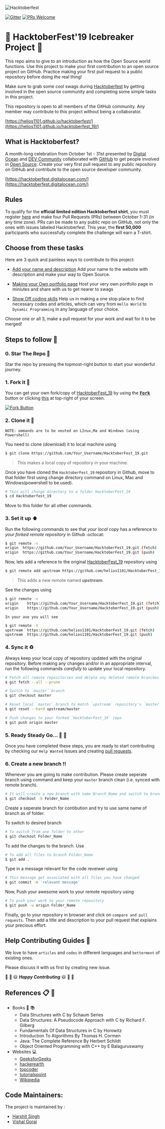 ![Hacktoberfest](https://hacktoberfest.digitalocean.com/assets/logo-hf19-header-8245176fe235ab5d942c7580778a914110fa06a23c3d55bf40e2d061809d8785.svg "Hacktoberfest")

[![Gitter](https://badges.gitter.im/OpenSourceTalks/community.svg)](https://gitter.im/OpenSourceTalks/community?utm_source=badge&utm_medium=badge&utm_campaign=pr-badge) [![PRs Welcome](https://img.shields.io/badge/PRs-welcome-brightgreen.svg?style=flat-square)](http://makeapullrequest.com)

# 🎃 HacktoberFest'19 Icebreaker Project 🎃

This repo aims to give to an introduction as how the Open Source world functions.
Use this project to make your first contribution to an open source project on GitHub. Practice making your first pull request to a public repository before doing the real thing!

Make sure to grab some cool swags during [Hacktoberfest](https://hacktoberfest.digitalocean.com/) by getting involved in the open source community and completing some simple tasks in this project.

This repository is open to all members of the GitHub community. Any member may contribute to this project without being a collaborator.

[https://helios1101.github.io/hacktoberfest/](https://helios1101.github.io/hacktoberfest_19/)

## What is Hacktoberfest?
A month-long celebration from October 1st - 31st presented by [Digital Ocean](https://hacktoberfest.digitalocean.com/) and [DEV Community](https://dev.to/) collaborated with [GitHub](https://github.com/blog/2433-celebrate-open-source-this-october-with-hacktoberfest) to get people involved in [Open Source](https://github.com/open-source). Create your very first pull request to any public repository on GitHub and contribute to the open source developer community.

[https://hacktoberfest.digitalocean.com/](https://hacktoberfest.digitalocean.com/)


## Rules
To qualify for the __official limited edition Hacktoberfest shirt__, you must register [here](https://hacktoberfest.digitalocean.com/) and make four Pull Requests (PRs) between October 1-31 (in any time zone). PRs can be made to any public repo on GitHub, not only the ones with issues labeled Hacktoberfest. This year, the __first 50,000__ participants who successfully complete the challenge will earn a T-shirt.



## Choose from these tasks 

Here are 3 quick and painless ways to contribute to this project:

* [Add your name and description](https://github.com/helios1101/HacktoberFest_19/tree/master/Task1)
Add your name to the website with description and make your way to Open Source.

* [Making your Own portfolio page](https://github.com/helios1101/HacktoberFest_19/tree/master/Task2) 
Host your very own portfolio page in miniutes and share with us to get nearer to swags

* [Show Off coding skills](https://github.com/helios1101/HacktoberFest_19/tree/master/Task3)
Help us in making a one stop place to find necessary codes and articles, which can very from `Hello World` to `Dynamic Programming` in any language of your choice.  

Choose one or all 3, make a pull request for your work and wait for it to be merged!


## Steps to follow :scroll:

### 0. Star The Repo :star2:

Star the repo by pressing the topmost-right button to start your wonderful journey.


### 1. Fork it :fork_and_knife:

You can get your own fork/copy of [HacktoberFest_19](https://github.com/helios1101/HacktoberFest_19) by using the <a href="https://github.com/helios1101/HacktoberFest_19/new/master?readme=1#fork-destination-box"><kbd><b>Fork</b></kbd></a> button or clicking [this](https://github.com/helios1101/HacktoberFest_19/new/master?readme=1#fork-destination-box) at top-right of your screen.

 [![Fork Button](https://help.github.com/assets/images/help/repository/fork_button.jpg)](https://github.com/helios1101/HacktoberFest_19/)


### 2. Clone it :busts_in_silhouette:

`NOTE: ommands are to be xeuted on LInux,Ma and Windows (using Powershell)`

You need to clone (download) it to local machine using

```sh
$ git clone https://github.com/Your_Username/HacktoberFest_19.git
```

> This makes a local copy of repository in your machine.

Once you have cloned the `HacktoberFest_19` repository in Github, move to that folder first using change directory command on Linux, Mac and Windows(powershell to be used).

```sh
# This will change directory to a folder HacktoberFest_19
$ cd Hacktoberfest_19
```

Move to this folder for all other commands.

### 3. Set it up :arrow_up:

Run the following commands to see that *your local copy* has a reference to *your forked remote repository* in Github :octocat:

```sh
$ git remote -v
origin  https://github.com/Your_Username/HacktoberFest_19.git (fetch)
origin  https://github.com/Your_Username/HacktoberFest_19.git (push)
```

Now, lets add a reference to the original [HacktoberFest_19](https://github.com/helios1101/HacktoberFest_19/) repository using

```sh
$ git remote add upstream https://github.com/helios1101/HacktoberFest_19.git
```

> This adds a new remote named ***upstream***.

See the changes using

```sh
$ git remote -v
origin    https://github.com/Your_Username/HacktoberFest_19.git (fetch)
origin    https://github.com/Your_Username/HacktoberFest_19.git (push)
```
`In your ase you will see`
```sh
$ git remote -V
upstream  https://github.com/helios1101/HacktoberFest_19.git (fetch)
upstream  https://github.com/helios1101/HacktoberFest_19.git (push)
```

### 4. Sync it :recycle:

Always keep your local copy of repository updated with the original repository.
Before making any changes and/or in an appropriate interval, run the following commands *carefully* to update your local repository.

```sh
# Fetch all remote repositories and delete any deleted remote branches
$ git fetch --all --prune

# Switch to `master` branch
$ git checkout master

# Reset local `master` branch to match `upstream` repository's `master` branch
$ git reset --hard upstream/master

# Push changes to your forked `HacktoberFest_19` repo
$ git push origin master
```

### 5. Ready Steady Go... :turtle: :rabbit2:

Once you have completed these steps, you are ready to start contributing by checking our `Help Wanted` Issues and creating [pull requests](https://github.com/helios1101/HacktoberFest_19/pulls).

### 6. Create a new branch :bangbang:

Whenever you are going to make contribution. Please create seperate branch using command and keep your `master` branch clean (i.e. synced with remote branch).

```sh
# It will create a new branch with name Branch_Name and switch to branch Folder_Name
$ git checkout -b Folder_Name
```

Create a seperate branch for contibution and try to use same name of branch as of folder.

To switch to desired branch

```sh
# To switch from one folder to other
$ git checkout Folder_Name
```

To add the changes to the branch. Use

```sh
# To add all files to branch Folder_Name
$ git add .
```

Type in a message relevant for the code reveiwer using

```sh
# This message get associated with all files you have changed
$ git commit -m 'relevant message'
```

Now, Push your awesome work to your remote repository using

```sh
# To push your work to your remote repository
$ git push -u origin Folder_Name
```

Finally, go to your repository in browser and click on `compare and pull requests`.
Then add a title and description to your pull request that explains your precious effort.


## Help Contributing Guides :crown:

We love to have `articles` and `codes` in different languages and `betterment` of existing ones.

Please discuss it with us first by creating new issue.

:tada: :confetti_ball: :smiley: _**Happy Contributing**_ :smiley: :confetti_ball: :tada:

## References :clipboard: :scroll:

- Books :book: :books:
    - Data Structures with C by Schaum Series
    - Data Structures: A Pseudocode Approach with C by Richard F. Gilberg
    - Fundamentals Of Data Structures in C by Horowitz
    - Introduction To Algorithms By Thomas H. Cormen
    - Java: The Complete Reference By Herbert Schildt
    - Object Oriented Programming with C++ by E Balaguruswamy
- Websites :computer:
    - [GeeksforGeeks](http://www.geeksforgeeks.org)
    - [hackerearth](https://www.hackerearth.com/notes)
    - [topcoder](https://www.topcoder.com/community/data-science/data-science-tutorials)
    - [tutorialspoint](http://www.tutorialspoint.com)
    - [Wikipedia](https://en.wikipedia.org)


## Code Maintainers:
The project is maintained by :
 - [Harshit Singh](https://github.com/helios1101)
 - [Vishal Gorai](https://github.com/grehatlinux)


